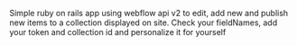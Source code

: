 Simple ruby on rails app using webflow api v2 to edit, add new and publish new items to a collection displayed on site. 
Check your fieldNames, add your token and collection id and personalize it for yourself
